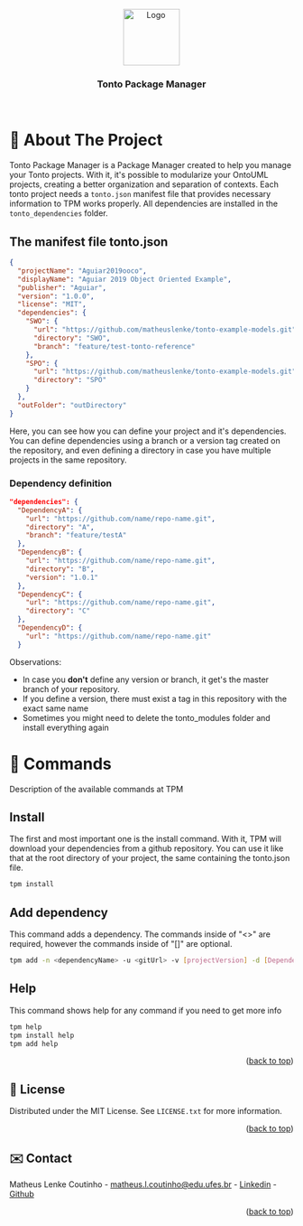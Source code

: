 <div id="top"></div>


<!-- [![Contributors][contributors-shield]][contributors-url]
[![Stargazers][stars-shield]][stars-url]
[![Issues][issues-shield]][issues-url]
[![MIT License][license-shield]][license-url] -->


<!-- PROJECT LOGO -->
<br />
<div align="center">
  <a href="https://github.com/matheuslenke/Tonto">
    <img src="../../docs/images/TontoLogo.png" alt="Logo"  height="100" alt="Tonto Logo image, a blue background with TONTO written in it">
  </a>

  <h3 align="center">Tonto Package Manager</h3>

</div>

<div height="200">
</div>

&nbsp;

<!-- TABLE OF CONTENTS -->



<!-- ABOUT THE PROJECT -->
<div id="about-the-project"> </div>

# 📝 About The Project

Tonto Package Manager is a Package Manager created to help you manage your Tonto projects. With
 it, it's possible to modularize your OntoUML projects, creating a better organization and 
 separation of contexts. Each tonto project needs a `tonto.json` manifest file that provides 
 necessary information to TPM works properly. All dependencies are installed in the `tonto_dependencies` folder.

## The manifest file tonto.json

```json
{
  "projectName": "Aguiar2019ooco",
  "displayName": "Aguiar 2019 Object Oriented Example",
  "publisher": "Aguiar",
  "version": "1.0.0",
  "license": "MIT",
  "dependencies": {
    "SWO": {
      "url": "https://github.com/matheuslenke/tonto-example-models.git",
      "directory": "SWO",
      "branch": "feature/test-tonto-reference"
    },
    "SPO": {
      "url": "https://github.com/matheuslenke/tonto-example-models.git",
      "directory": "SPO"
    }
  },
  "outFolder": "outDirectory"
}
```
Here, you can see how you can define your project and it's dependencies. You can define
 dependencies using a branch or a version tag created on the repository, and even defining a 
 directory in case you have multiple projects in the same repository.

 ### Dependency definition
 
```json
"dependencies": {
  "DependencyA": {
    "url": "https://github.com/name/repo-name.git",
    "directory": "A",
    "branch": "feature/testA"
  },
  "DependencyB": {
    "url": "https://github.com/name/repo-name.git",
    "directory": "B",
    "version": "1.0.1"
  },
  "DependencyC": {
    "url": "https://github.com/name/repo-name.git",
    "directory": "C"
  },
  "DependencyD": {
    "url": "https://github.com/name/repo-name.git"
  }
```
Observations:

- In case you **don't** define any version or branch, it get's the master branch of your repository.
- If you define a version, there must exist a tag in this repository with the exact same name
- Sometimes you might need to delete the tonto_modules folder and install everything again
# 🔨 Commands
Description of the available commands at TPM

## Install
The first and most important one is the install command. With it, TPM will download your dependencies from a github repository. You can use it like that at the root directory of your project, the same containing the tonto.json file.
```bash
tpm install
```

## Add dependency
This command adds a dependency. The commands inside of "<>" are required, however the commands inside of "[]" are optional.
```bash
tpm add -n <dependencyName> -u <gitUrl> -v [projectVersion] -d [DependencyDirectory]
```

## Help
This command shows help for any command if you need to get more info
```bash
tpm help
tpm install help
tpm add help
```



<p align="right">(<a href="#top">back to top</a>)</p>

<!-- LICENSE -->
## 🔐 License

Distributed under the MIT License. See `LICENSE.txt` for more information.

<p align="right">(<a href="#top">back to top</a>)</p>

<div id="contact"> </div>

<!-- CONTACT -->
## ✉️ Contact


Matheus Lenke Coutinho - matheus.l.coutinho@edu.ufes.br - [Linkedin](https://www.linkedin.com/in/matheus-lenke-coutinho-492a4b15a/) - [Github](https://github.com/matheuslenke)

<div id="additional-tools"> </div>

<p align="right">(<a href="#top">back to top</a>)</p>


